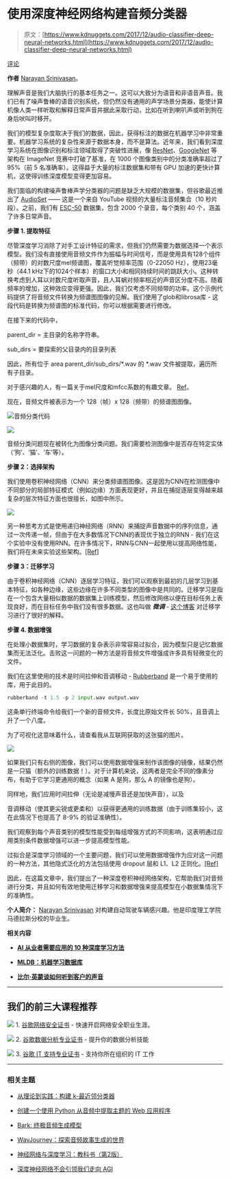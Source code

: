 # 使用深度神经网络构建音频分类器

> 原文：[https://www.kdnuggets.com/2017/12/audio-classifier-deep-neural-networks.html](https://www.kdnuggets.com/2017/12/audio-classifier-deep-neural-networks.html)

[评论](/2017/12/audio-classifier-deep-neural-networks.html/#comments)

**作者** [Narayan Srinivasan](https://www.linkedin.com/in/narayansrinivasan97/)。

理解声音是我们大脑执行的基本任务之一。这可以大致分为语音和非语音声音。我们已有了噪声鲁棒的语音识别系统，但仍然没有通用的声学场景分类器，能使计算机像人类一样听取和解释日常声音并据此采取行动，比如在听到喇叭声或听到狗在身后吠叫时移开。

我们的模型复杂度取决于我们的数据，因此，获得标注的数据在机器学习中非常重要。机器学习系统的复杂性来源于数据本身，而不是算法。近年来，我们看到深度学习系统在图像识别和标注领域取得了突破性进展，像 [ResNet](https://arxiv.org/abs/1512.03385)、[GoogleNet](https://www.cv-foundation.org/openaccess/content_cvpr_2015/papers/Szegedy_Going_Deeper_With_2015_CVPR_paper.pdf) 等架构在 ImageNet 竞赛中打破了基准，在 1000 个图像类别中的分类准确率超过了 95%（前 5 名准确率）。这得益于大量的标注数据集和带有 GPU 加速的更快计算机，这使得训练深度模型变得更加容易。

我们面临的构建噪声鲁棒声学分类器的问题是缺乏大规模的数据集，但谷歌最近推出了 [AudioSet](https://research.google.com/audioset/) —— 这是一个来自 YouTube 视频的大量标注音频集合（10 秒片段）。之前，我们有 [ESC-50](https://github.com/karoldvl/ESC-50) 数据集，包含 2000 个录音，每个类别 40 个，涵盖了许多日常声音。

**步骤 1\. 提取特征**

尽管深度学习消除了对手工设计特征的需求，但我们仍然需要为数据选择一个表示模型。我们没有直接使用音频文件作为振幅与时间信号，而是使用具有128个组件（频带）的对数尺度mel频谱图，覆盖听觉频率范围（0-22050 Hz），使用23毫秒（44.1 kHz下的1024个样本）的窗口大小和相同持续时间的跳跃大小。这种转换考虑到人耳以对数尺度听取声音，且人耳蜗对频率相近的声音区分度不高。随着频率的增加，这种效应变得更强。因此，我们仅考虑不同频带的功率。这个示例代码提供了将音频文件转换为频谱图图像的见解。我们使用了glob和librosa库 - 这段代码是转换为频谱图的标准代码，你可以根据需要进行修改。

在接下来的代码中，

parent_dir = 主目录的名称字符串。

sub_dirs = 要探索的父目录内的目录列表

因此，所有位于 area parent_dir/sub_dirs/*.wav 的 *.wav 文件被提取，遍历所有子目录。

对于感兴趣的人，有一篇关于mel尺度和mfcc系数的有趣文章。 [Ref](https://practicalcryptography.com/miscellaneous/machine-learning/guide-mel-frequency-cepstral-coefficients-mfccs/)。

现在，音频文件被表示为一个 128（帧）x 128（频带）的频谱图图像。

![音频分类代码](../Images/794b6ba0f37b7c82566bca64995ba0b0.png)

![](../Images/ffb438457a621ff28aa5db91e4ef8223.png)

音频分类问题现在被转化为图像分类问题。我们需要检测图像中是否存在特定实体（‘狗’、‘猫’、‘车’等）。

**步骤 2：选择架构**

我们使用卷积神经网络（CNN）来分类频谱图图像。这是因为CNN在检测图像中不同部分的局部特征模式（例如边缘）方面表现更好，并且在捕捉逐层变得越来越复杂的层次特征方面也很擅长，如图中所示。

![](../Images/03c83c4f60de3b6acb959d2753c28df5.png)

另一种思考方式是使用递归神经网络（RNN）来捕捉声音数据中的序列信息，通过一次传递一帧，但由于在大多数情况下CNN的表现优于独立的RNN - 我们在这个实验中没有使用RNN。在许多情况下，RNN与CNN一起使用以提高网络性能，我们将在未来实验这些架构。[[Ref]](https://arxiv.org/abs/1704.07709)

**步骤 3：迁移学习**

由于卷积神经网络（CNN）逐层学习特征，我们可以观察到最初的几层学习到基本特征，如各种边缘，这些边缘在许多不同类型的图像中是共同的。迁移学习是指在一个包含大量相似数据的数据集上训练模型，然后修改网络以便在目标任务上表现良好，而在目标任务中我们没有很多数据。这也叫做 ***微调*** - [这个博客](https://sebastianruder.com/transfer-learning/index.html) 对迁移学习进行了很好的解释。

**步骤 4. 数据增强**

在处理小数据集时，学习数据的复杂表示非常容易过拟合，因为模型只是记忆数据集而无法泛化。击败这一问题的一种方法是将音频文件增强成许多具有轻微变化的文件。

我们在这里使用的技术是时间拉伸和音调移动 - [Rubberband](https://github.com/breakfastquay/rubberband) 是一个易于使用的库，用于此目的。

```py
rubberband -t 1.5 -p 2 input.wav output.wav
```

这条单行终端命令给我们一个新的音频文件，长度比原始文件长 50%，且音调上升了一个八度。

为了可视化这意味着什么，请查看我从互联网获取的这张猫的图片。

![](../Images/06ff45551a975c58b22cca5b6fe5b348.png)

如果我们只有右侧的图像，我们可以使用数据增强来制作该图像的镜像，结果仍然是一只猫（额外的训练数据！）。对于计算机来说，这两者是完全不同的像素分布，有助于它学习更通用的概念（如果 A 是狗，那么 A 的镜像也是狗）。

同样地，我们应用时间拉伸（无论是减慢声音还是加快声音），以及

音调移动（使其更尖锐或更柔和）以获得更通用的训练数据（由于训练集较小，这在此情况下也提高了 8-9% 的验证准确性）。

我们观察到每个声音类别的模型性能受到每组增强方式的不同影响，这表明通过应用类别条件数据增强可以进一步提高模型性能。

过拟合是深度学习领域的一个主要问题，我们可以使用数据增强作为应对这一问题的一种方法，其他隐式泛化的方法包括使用 dropout 层和 L1、L2 正则化。[[Ref]](https://www.jmlr.org/papers/volume15/srivastava14a.old/source/srivastava14a.pdf)

因此，在这篇文章中，我们提出了一种深度卷积神经网络架构，它帮助我们对音频进行分类，并且如何有效地使用迁移学习和数据增强来提高模型在小数据集情况下的准确性。

**个人简介：** [Narayan Srinivasan](https://www.linkedin.com/in/narayansrinivasan97/) 对构建自动驾驶车辆感兴趣。他是印度理工学院马德拉斯分校的毕业生。

**相关内容**

+   [**AI 从业者需要应用的 10 种深度学习方法**](https://www.kdnuggets.com/2017/12/10-deep-learning-methods-ai-practitioners-need-apply.html)

+   [**MLDB：机器学习数据库**](https://www.kdnuggets.com/2016/10/mldb-machine-learning-database.html)

+   [**比尔·英蒙谈如何听到客户的声音**](https://www.kdnuggets.com/2017/12/hearing-voice-your-customer.html)

* * *

## 我们的前三大课程推荐

![](../Images/0244c01ba9267c002ef39d4907e0b8fb.png) 1\. [谷歌网络安全证书](https://www.kdnuggets.com/google-cybersecurity) - 快速开启网络安全职业生涯。

![](../Images/e225c49c3c91745821c8c0368bf04711.png) 2\. [谷歌数据分析专业证书](https://www.kdnuggets.com/google-data-analytics) - 提升你的数据分析技能

![](../Images/0244c01ba9267c002ef39d4907e0b8fb.png) 3\. [谷歌 IT 支持专业证书](https://www.kdnuggets.com/google-itsupport) - 支持你所在组织的 IT 工作

* * *

### 相关主题

+   [从理论到实践：构建 k-最近邻分类器](https://www.kdnuggets.com/2023/06/theory-practice-building-knearest-neighbors-classifier.html)

+   [创建一个使用 Python 从音频中提取主题的 Web 应用程序](https://www.kdnuggets.com/2023/01/creating-web-application-extract-topics-audio-python.html)

+   [Bark: 终极音频生成模型](https://www.kdnuggets.com/2023/05/bark-ultimate-audio-generation-model.html)

+   [WavJourney：探索音频故事生成的世界](https://www.kdnuggets.com/wavjourney-a-journey-into-the-world-of-audio-storyline-generation)

+   [神经网络与深度学习：教科书（第2版）](https://www.kdnuggets.com/2023/07/aggarwal-neural-networks-deep-learning-textbook-2nd-edition.html)

+   [深度神经网络不会引领我们走向 AGI](https://www.kdnuggets.com/2021/12/deep-neural-networks-not-toward-agi.html)
